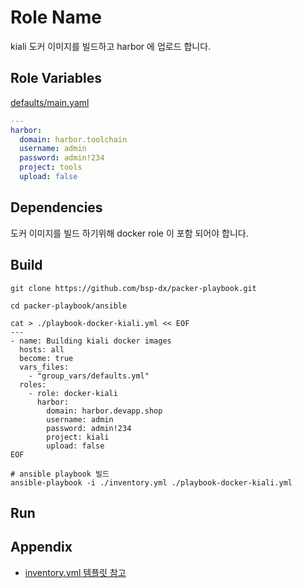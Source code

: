 Role Name
=========

kiali 도커 이미지를 빌드하고 harbor 에 업로드 합니다.

Role Variables
--------------

[defaults/main.yaml](./defaults/main.yml)
```yaml
---
harbor:
  domain: harbor.toolchain
  username: admin
  password: admin!234
  project: tools
  upload: false
```

Dependencies
------------

도커 이미지를 빌드 하기위해 docker role 이 포함 되어야 합니다.


Build
----------------

```shell
git clone https://github.com/bsp-dx/packer-playbook.git

cd packer-playbook/ansible

cat > ./playbook-docker-kiali.yml << EOF
---
- name: Building kiali docker images
  hosts: all
  become: true
  vars_files:
    - "group_vars/defaults.yml"
  roles:
    - role: docker-kiali
      harbor:
        domain: harbor.devapp.shop
        username: admin
        password: admin!234
        project: kiali
        upload: false
EOF

# ansible playbook 빌드
ansible-playbook -i ./inventory.yml ./playbook-docker-kiali.yml
```


Run
----------------


Appendix
----------------
- [inventory.yml 템플릿 참고](../../../README.md#inventory-example)

